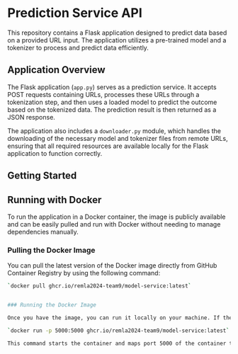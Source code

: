 # Prediction Service API

This repository contains a Flask application designed to predict data based on a provided URL input. The application utilizes a pre-trained model and a tokenizer to process and predict data efficiently.

## Application Overview

The Flask application (`app.py`) serves as a prediction service. It accepts POST requests containing URLs, processes these URLs through a tokenization step, and then uses a loaded model to predict the outcome based on the tokenized data. The prediction result is then returned as a JSON response.

The application also includes a `downloader.py` module, which handles the downloading of the necessary model and tokenizer files from remote URLs, ensuring that all required resources are available locally for the Flask application to function correctly.

## Getting Started

## Running with Docker

To run the application in a Docker container, the image is publicly available and can be easily pulled and run with Docker without needing to manage dependencies manually.

### Pulling the Docker Image

You can pull the latest version of the Docker image directly from GitHub Container Registry by using the following command:

```bash
`docker pull ghcr.io/remla2024-team9/model-service:latest`


### Running the Docker Image

Once you have the image, you can run it locally on your machine. If the application inside the Docker container runs on port 5000, you need to map this port to a port on your local machine. Here’s how you can run the application using Docker:

`docker run -p 5000:5000 ghcr.io/remla2024-team9/model-service:latest`

This command starts the container and maps port 5000 of the container to port 5000 on your host, making the application accessible through your local machine at http://localhost:5000.

